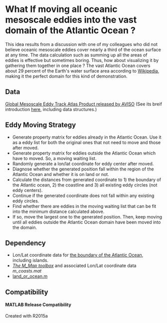 # What If moving all oceanic mesoscale eddies into the vast domain of the Atlantic Ocean ?

This idea results from a discussion with one of my colleagues who did not believe oceanic mesoscale eddies cover nearly a third of the ocean surface at any time. The data calculation such as summing up all the areas of eddies is effective but sometimes boring. Thus, how about visualizing it by gathering them together in one place ? The vast Atlantic Ocean covers about 29 percent of the Earth's water surface area according to [Wikipedia](https://www.wikiwand.com/en/Atlantic_Ocean), making it the perfect domain for this kind of demonstration. 

## Data
[Global Mesoscale Eddy Track Atlas Product released by AVISO](https://www.aviso.altimetry.fr/en/data/products/value-added-products/global-mesoscale-eddy-trajectory-product.html) (See its breif introduction [here](http://cioss.coas.oregonstate.edu/eddies/), including data structures.)

## Eddy Moving Strategy
- Generate property matrix for eddies already in the Atlantic Ocean. Use it as a eddy list for both the original ones that not need to move and those after moved.
- Generate property matrix for eddies outside the Atlantic Ocean which have to moved. So, a moving waiting list.
- Randomly generate a lon/lat coordinate for eddy center after moved.
- Diagnose whether the generated position fall within the region of the Atlantic Ocean and whether it is on land or not.
- Calculate the distances from generated coordinate to 1) the boundary of the Atlantic ocean, 2) the coastline and 3) all existing eddy circles (not eddy centers).
- Continue if the generated coordinate does not fall within any existing eddy circles.
- Find whether there are eddies in the moving waiting list that can be fit into the minimum distance calculated above.
- If so, move the largest one to the generated position. Then, keep moving until all eddies outside the Atlantic Ocean domain have been moved into the domain.

## Dependency
- Lon/Lat coordinate data for [the boundary of the Atlantic Ocean](http://www.marineregions.org/gazetteer.php?p=details&id=1902), including islands. 
- *[The M_Map toolbox](https://www.eoas.ubc.ca/~rich/map.html)* and associated Lon/Lat coordinate data *m_coasts.mat*
- [land_or_ocean.m](https://ww2.mathworks.cn/matlabcentral/fileexchange/45268-land_or_ocean-m)

## Compatibility
#### MATLAB Release Compatibility
Created with R2015a



